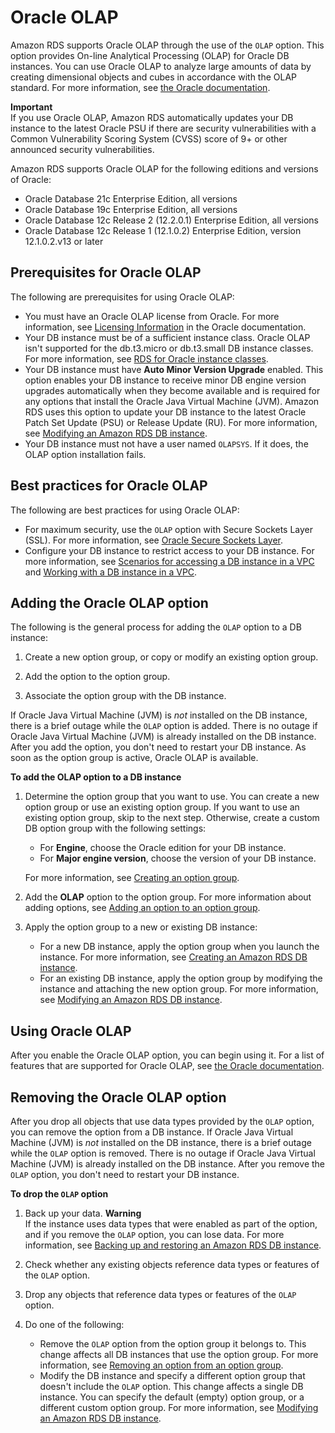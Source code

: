 # Oracle OLAP<a name="Oracle.Options.OLAP"></a>

Amazon RDS supports Oracle OLAP through the use of the `OLAP` option\. This option provides On\-line Analytical Processing \(OLAP\) for Oracle DB instances\. You can use Oracle OLAP to analyze large amounts of data by creating dimensional objects and cubes in accordance with the OLAP standard\. For more information, see [the Oracle documentation](https://docs.oracle.com/en/database/oracle/oracle-database/19/olaug/index.html)\. 

**Important**  
If you use Oracle OLAP, Amazon RDS automatically updates your DB instance to the latest Oracle PSU if there are security vulnerabilities with a Common Vulnerability Scoring System \(CVSS\) score of 9\+ or other announced security vulnerabilities\. 

Amazon RDS supports Oracle OLAP for the following editions and versions of Oracle: 
+ Oracle Database 21c Enterprise Edition, all versions
+ Oracle Database 19c Enterprise Edition, all versions
+ Oracle Database 12c Release 2 \(12\.2\.0\.1\) Enterprise Edition, all versions
+ Oracle Database 12c Release 1 \(12\.1\.0\.2\) Enterprise Edition, version 12\.1\.0\.2\.v13 or later

## Prerequisites for Oracle OLAP<a name="Oracle.Options.OLAP.PreReqs"></a>

The following are prerequisites for using Oracle OLAP: 
+ You must have an Oracle OLAP license from Oracle\. For more information, see [Licensing Information](https://docs.oracle.com/en/database/oracle/oracle-database/19/dblic/Licensing-Information.html#GUID-B6113390-9586-46D7-9008-DCC9EDA45AB4) in the Oracle documentation\. 
+ Your DB instance must be of a sufficient instance class\. Oracle OLAP isn't supported for the db\.t3\.micro or db\.t3\.small DB instance classes\. For more information, see [RDS for Oracle instance classes](Oracle.Concepts.InstanceClasses.md)\. 
+ Your DB instance must have **Auto Minor Version Upgrade** enabled\. This option enables your DB instance to receive minor DB engine version upgrades automatically when they become available and is required for any options that install the Oracle Java Virtual Machine \(JVM\)\. Amazon RDS uses this option to update your DB instance to the latest Oracle Patch Set Update \(PSU\) or Release Update \(RU\)\. For more information, see [Modifying an Amazon RDS DB instance](Overview.DBInstance.Modifying.md)\. 
+ Your DB instance must not have a user named `OLAPSYS`\. If it does, the OLAP option installation fails\.

## Best practices for Oracle OLAP<a name="Oracle.Options.OLAP.BestPractces"></a>

The following are best practices for using Oracle OLAP: 
+ For maximum security, use the `OLAP` option with Secure Sockets Layer \(SSL\)\. For more information, see [Oracle Secure Sockets Layer](Appendix.Oracle.Options.SSL.md)\. 
+ Configure your DB instance to restrict access to your DB instance\. For more information, see [Scenarios for accessing a DB instance in a VPC](USER_VPC.Scenarios.md) and [Working with a DB instance in a VPC](USER_VPC.WorkingWithRDSInstanceinaVPC.md)\. 

## Adding the Oracle OLAP option<a name="Oracle.Options.OLAP.Add"></a>

The following is the general process for adding the `OLAP` option to a DB instance: 

1. Create a new option group, or copy or modify an existing option group\.

1. Add the option to the option group\.

1. Associate the option group with the DB instance\.

If Oracle Java Virtual Machine \(JVM\) is *not* installed on the DB instance, there is a brief outage while the `OLAP` option is added\. There is no outage if Oracle Java Virtual Machine \(JVM\) is already installed on the DB instance\. After you add the option, you don't need to restart your DB instance\. As soon as the option group is active, Oracle OLAP is available\. 

**To add the OLAP option to a DB instance**

1. Determine the option group that you want to use\. You can create a new option group or use an existing option group\. If you want to use an existing option group, skip to the next step\. Otherwise, create a custom DB option group with the following settings: 
   + For **Engine**, choose the Oracle edition for your DB instance\. 
   + For **Major engine version**, choose the version of your DB instance\. 

   For more information, see [Creating an option group](USER_WorkingWithOptionGroups.md#USER_WorkingWithOptionGroups.Create)\. 

1. Add the **OLAP** option to the option group\. For more information about adding options, see [Adding an option to an option group](USER_WorkingWithOptionGroups.md#USER_WorkingWithOptionGroups.AddOption)\. 

1. Apply the option group to a new or existing DB instance: 
   + For a new DB instance, apply the option group when you launch the instance\. For more information, see [Creating an Amazon RDS DB instance](USER_CreateDBInstance.md)\. 
   + For an existing DB instance, apply the option group by modifying the instance and attaching the new option group\. For more information, see [Modifying an Amazon RDS DB instance](Overview.DBInstance.Modifying.md)\. 

## Using Oracle OLAP<a name="Oracle.Options.OLAP.Using"></a>

After you enable the Oracle OLAP option, you can begin using it\. For a list of features that are supported for Oracle OLAP, see [the Oracle documentation](https://docs.oracle.com/en/database/oracle/oracle-database/19/olaug/overview.html#GUID-E2056FE4-C623-4D29-B7D8-C4762F941966)\. 

## Removing the Oracle OLAP option<a name="Oracle.Options.OLAP.Remove"></a>

After you drop all objects that use data types provided by the `OLAP` option, you can remove the option from a DB instance\. If Oracle Java Virtual Machine \(JVM\) is *not* installed on the DB instance, there is a brief outage while the `OLAP` option is removed\. There is no outage if Oracle Java Virtual Machine \(JVM\) is already installed on the DB instance\. After you remove the `OLAP` option, you don't need to restart your DB instance\.

**To drop the `OLAP` option**

1. Back up your data\.
**Warning**  
If the instance uses data types that were enabled as part of the option, and if you remove the `OLAP` option, you can lose data\. For more information, see [Backing up and restoring an Amazon RDS DB instance](CHAP_CommonTasks.BackupRestore.md)\.

1. Check whether any existing objects reference data types or features of the `OLAP` option\. 

1. Drop any objects that reference data types or features of the `OLAP` option\.

1. Do one of the following:
   + Remove the `OLAP` option from the option group it belongs to\. This change affects all DB instances that use the option group\. For more information, see [Removing an option from an option group](USER_WorkingWithOptionGroups.md#USER_WorkingWithOptionGroups.RemoveOption)\.
   + Modify the DB instance and specify a different option group that doesn't include the `OLAP` option\. This change affects a single DB instance\. You can specify the default \(empty\) option group, or a different custom option group\. For more information, see [Modifying an Amazon RDS DB instance](Overview.DBInstance.Modifying.md)\. 